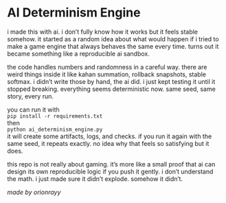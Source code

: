 AI Determinism Engine
=====================

i made this with ai. i don’t fully know how it works but it feels stable somehow. it started as a random idea about what would happen if i tried to make a game engine that always behaves the same every time. turns out it became something like a reproducible ai sandbox.

the code handles numbers and randomness in a careful way. there are weird things inside it like kahan summation, rollback snapshots, stable softmax. i didn’t write those by hand, the ai did. i just kept testing it until it stopped breaking. everything seems deterministic now. same seed, same story, every run.

you can run it with  
`pip install -r requirements.txt`  
then  
`python ai_determinism_engine.py`  
it will create some artifacts, logs, and checks. if you run it again with the same seed, it repeats exactly. no idea why that feels so satisfying but it does.

this repo is not really about gaming. it’s more like a small proof that ai can design its own reproducible logic if you push it gently. i don’t understand the math. i just made sure it didn’t explode. somehow it didn’t.

  
*made by orionrayy*